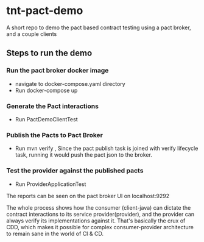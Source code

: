 # tnt-pact-demo
A short repo to demo the pact based contract testing using a pact broker, and a couple clients

## Steps to run the demo
### Run the pact broker docker image
- navigate to docker-compose.yaml directory
- Run docker-compose up
### Generate the Pact interactions
- Run PactDemoClientTest
### Publish the Pacts to Pact Broker
- Run mvn verify , Since the pact publish task is joined with verify lifecycle task, running it would push the pact json to the broker.
### Test the provider against the published pacts
- Run ProviderApplicationTest

The reports can be seen on the pact broker UI on localhost:9292

The whole process shows how the consumer (client-java) can dictate the contract interactions to its service provider(provider), and the provider can always verify its implementations against it.
That's basically the crux of CDD, which makes it possible for complex consumer-provider architecture to remain sane in the world of CI & CD. 
